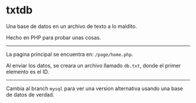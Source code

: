 # txtdb

Una base de datos en un archivo de texto a lo maldito.

Hecho en PHP para probar unas cosas.

---

La pagina principal se encuentra en: `/page/home.php`.

Al enviar los datos, se creara un archivo llamado `db.txt`, donde el primer elemento es el ID.

---

Cambia al branch `mysql` para ver una version alternativa usando una base de datos de verdad.
